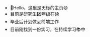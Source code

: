 <!---
TianbiaoLi/TianbiaoLi is a ✨ special ✨ repository because its `README.md` (this file) appears on your GitHub profile.
You can click the Preview link to take a look at your changes.
--->
- 👋Hello，这里是天标的主页:smile:
- 目前是研究生:two:年级在读
- 毕业后计划做:computer:前端工作
- 目前刚找到一份实习，在持续学习:books:中
